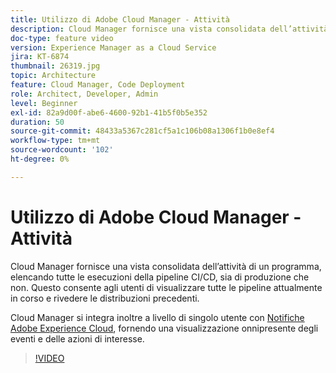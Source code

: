 ```yaml
---
title: Utilizzo di Adobe Cloud Manager - Attività
description: Cloud Manager fornisce una vista consolidata dell’attività di un programma, elencando tutte le esecuzioni della pipeline CI/CD, sia di produzione che non. Questo consente agli utenti di visualizzare tutte le pipeline attualmente in corso e rivedere le distribuzioni precedenti.
doc-type: feature video
version: Experience Manager as a Cloud Service
jira: KT-6874
thumbnail: 26319.jpg
topic: Architecture
feature: Cloud Manager, Code Deployment
role: Architect, Developer, Admin
level: Beginner
exl-id: 82a9d00f-abe6-4600-92b1-41b5f0b5e352
duration: 50
source-git-commit: 48433a5367c281cf5a1c106b08a1306f1b0e8ef4
workflow-type: tm+mt
source-wordcount: '102'
ht-degree: 0%

---
```


# Utilizzo di Adobe Cloud Manager - Attività

Cloud Manager fornisce una vista consolidata dell’attività di un programma, elencando tutte le esecuzioni della pipeline CI/CD, sia di produzione che non. Questo consente agli utenti di visualizzare tutte le pipeline attualmente in corso e rivedere le distribuzioni precedenti.

Cloud Manager si integra inoltre a livello di singolo utente con [Notifiche Adobe Experience Cloud](https://experienceleague.adobe.com/docs/experience-manager-cloud-manager/using/how-to-use/notifications.html?lang=it), fornendo una visualizzazione onnipresente degli eventi e delle azioni di interesse.

>[!VIDEO](https://video.tv.adobe.com/v/328129?quality=12&learn=on&captions=ita)

